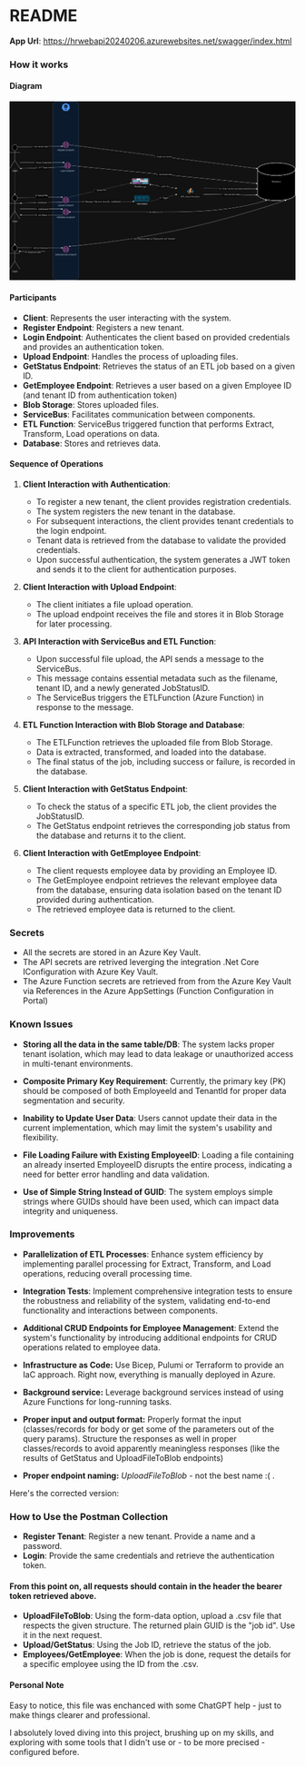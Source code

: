 # README
**App Url**: https://hrwebapi20240206.azurewebsites.net/swagger/index.html
### How it works
#### Diagram
<img src="HrAppDiagram.jpg" alt="Diagram"/>

#### Participants
- **Client**: Represents the user interacting with the system.
- **Register Endpoint**: Registers a new tenant.
- **Login Endpoint**: Authenticates the client based on provided credentials and provides an authentication token.
- **Upload Endpoint**: Handles the process of uploading files.
- **GetStatus Endpoint**: Retrieves the status of an ETL job based on a given ID.
- **GetEmployee Endpoint**: Retrieves a user based on a given Employee ID (and tenant ID from authentication token)
- **Blob Storage**: Stores uploaded files.
- **ServiceBus**: Facilitates communication between components.
- **ETL Function**: ServiceBus triggered function that performs Extract, Transform, Load operations on data. 
- **Database**: Stores and retrieves data.

#### Sequence of Operations

1. **Client Interaction with Authentication**:
   - To register a new tenant, the client provides registration credentials.
   - The system registers the new tenant in the database.
   - For subsequent interactions, the client provides tenant credentials to the login endpoint.
   - Tenant data is retrieved from the database to validate the provided credentials.
   - Upon successful authentication, the system generates a JWT token and sends it to the client for authentication purposes.

2. **Client Interaction with Upload Endpoint**:
   - The client initiates a file upload operation.
   - The upload endpoint receives the file and stores it in Blob Storage for later processing.

3. **API Interaction with ServiceBus and ETL Function**:
   - Upon successful file upload, the API sends a message to the ServiceBus.
   - This message contains essential metadata such as the filename, tenant ID, and a newly generated JobStatusID.
   - The ServiceBus triggers the ETLFunction (Azure Function) in response to the message.

4. **ETL Function Interaction with Blob Storage and Database**:
   - The ETLFunction retrieves the uploaded file from Blob Storage.
   - Data is extracted, transformed, and loaded into the database.
   - The final status of the job, including success or failure, is recorded in the database.

5. **Client Interaction with GetStatus Endpoint**:
   - To check the status of a specific ETL job, the client provides the JobStatusID.
   - The GetStatus endpoint retrieves the corresponding job status from the database and returns it to the client.

6. **Client Interaction with GetEmployee Endpoint**:
   - The client requests employee data by providing an Employee ID.
   - The GetEmployee endpoint retrieves the relevant employee data from the database, ensuring data isolation based on the tenant ID provided during authentication.
   - The retrieved employee data is returned to the client.

### Secrets

- All the secrets are stored in an Azure Key Vault.
- The API secrets are retrived leverging the integration .Net Core IConfiguration with Azure Key Vault.
- The Azure Function secrets are retrieved from from the Azure Key Vault via References in the Azure AppSettings (Function Configuration in Portal)


### Known Issues

- **Storing all the data in the same table/DB**: The system lacks proper tenant isolation, which may lead to data leakage or unauthorized access in multi-tenant environments.

- **Composite Primary Key Requirement**: Currently, the primary key (PK) should be composed of both EmployeeId and TenantId for proper data segmentation and security.

- **Inability to Update User Data**: Users cannot update their data in the current implementation, which may limit the system's usability and flexibility.

- **File Loading Failure with Existing EmployeeID**: Loading a file containing an already inserted EmployeeID disrupts the entire process, indicating a need for better error handling and data validation.

- **Use of Simple String Instead of GUID**: The system employs simple strings where GUIDs should have been used, which can impact data integrity and uniqueness.

### Improvements

- **Parallelization of ETL Processes**: Enhance system efficiency by implementing parallel processing for Extract, Transform, and Load operations, reducing overall processing time.

- **Integration Tests**: Implement comprehensive integration tests to ensure the robustness and reliability of the system, validating end-to-end functionality and interactions between components.

- **Additional CRUD Endpoints for Employee Management**: Extend the system's functionality by introducing additional endpoints for CRUD operations related to employee data.

- **Infrastructure as Code:** Use Bicep, Pulumi or Terraform to provide an IaC approach. Right now, everything is manually deployed in Azure.
  
- **Background service:** Leverage background services instead of using Azure Functions for long-running tasks.

- **Proper input and output format:** Properly format the input (classes/records for body or get some of the parameters out of the query params). Structure the responses as well in proper classes/records to avoid apparently meaningless responses (like the results of GetStatus and UploadFileToBlob endpoints)

- **Proper endpoint naming:** *UploadFileToBlob* - not the best name :( .


Here's the corrected version:

### How to Use the Postman Collection

- **Register Tenant**: Register a new tenant. Provide a name and a password.
- **Login**: Provide the same credentials and retrieve the authentication token.
#### From this point on, all requests should contain in the header the bearer token retrieved above.
- **UploadFileToBlob**: Using the form-data option, upload a .csv file that respects the given structure. The returned plain GUID is the "job id". Use it in the next request.
- **Upload/GetStatus**: Using the Job ID, retrieve the status of the job.
- **Employees/GetEmployee**: When the job is done, request the details for a specific employee using the ID from the .csv.

#### Personal Note
Easy to notice, this file was enchanced with some ChatGPT help - just to make things clearer and professional. 

I absolutely loved diving into this project, brushing up on my skills, and exploring with some tools that I didn't use  or - to be more precised - configured before.
